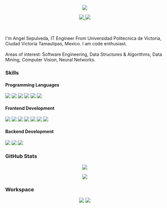 <!--
**1430382/1430382** is a ✨ _special_ ✨ repository because its `README.md` (this file) appears on your GitHub profile.

Here are some ideas to get you started:

- 🔭 I’m currently working on ...
- 🌱 I’m currently learning ...
- 👯 I’m looking to collaborate on ...
- 🤔 I’m looking for help with ...
- 💬 Ask me about ...
- 📫 How to reach me: ...
- 😄 Pronouns: ...
- ⚡ Fun fact: ...
-->
<p align="center">
  <img src="https://komarev.com/ghpvc/?username=1430382&color=blue">
</p>
<p align="center">
  <a href="https://www.linkedin.com/in/angelfsepulveda/">
    <img src="https://img.shields.io/badge/LinkedIn-0077B5?style=for-the-badge&logo=linkedin&logoColor=white">
  </a>  
  <a href="mailto:angelfsepulveda@gmail.com">
    <img src="https://img.shields.io/badge/Gmail-D14836?style=for-the-badge&logo=gmail&logoColor=white">
  </a>
</p>
<br/>
<br/>
I'm Angel Sepulveda, IT Engineer From Universidad Politecnica de Victoria, Ciudad Victoria Tamaulipas, Mexico. I am code enthusiast.
<br/>
<br/>
Areas of interest: Software Engineering, Data Structures & Algorithms, Data Mining, Computer Vision, Neural Networks. 
<h3>
  Skills
</h3>
<h4>Programming Languages</h4>
<p>
  <img src="https://img.shields.io/badge/Python-14354C?style=for-the-badge&logo=python&logoColor=white">
  <img src="https://img.shields.io/badge/C%2B%2B-00599C?style=for-the-badge&logo=c%2B%2B&logoColor=white">
  <img src="https://img.shields.io/badge/C-00599C?style=for-the-badge&logo=c&logoColor=white">
  <img src="https://img.shields.io/badge/Java-ED8B00?style=for-the-badge&logo=java&logoColor=white">
  <img src="https://img.shields.io/badge/JavaScript-F7DF1E?style=for-the-badge&logo=javascript&logoColor=black">
  <img src="https://img.shields.io/badge/Shell_Script-121011?style=for-the-badge&logo=gnu-bash&logoColor=white">
</p>
<h4>Frontend Development</h4>
<p>
  <img src="https://img.shields.io/badge/HTML5-E34F26?style=for-the-badge&logo=html5&logoColor=white">
  <img src="https://img.shields.io/badge/CSS3-1572B6?style=for-the-badge&logo=css3&logoColor=white">
  <img src="https://img.shields.io/badge/jQuery-0769AD?style=for-the-badge&logo=jquery&logoColor=white">
  <img src="https://img.shields.io/badge/Bootstrap-563D7C?style=for-the-badge&logo=bootstrap&logoColor=white">
  <img src="https://img.shields.io/badge/Handsometable-DB7093?style=for-the-badge&logo=handsometable&logoColor=white">
  <img src="https://img.shields.io/badge/Highcharts-0081CB?style=for-the-badge&logo=highcharts&logoColor=white">
  <img src="https://img.shields.io/badge/Datatable-6264A7?style=for-the-badge&logo=datatable&logoColor=white">
</p>
<h4>Backend Development</h4>
<p>
  <img src="https://img.shields.io/badge/Django-092E20?style=for-the-badge&logo=django&logoColor=white">
  <img src="https://img.shields.io/badge/MySQL-00000F?style=for-the-badge&logo=mysql&logoColor=white">
  <img src="https://img.shields.io/badge/PostgreSQL-316192?style=for-the-badge&logo=postgresql&logoColor=white">
</p>
<h3>
  GitHub Stats
</h3>
<p align="center">
  <img src="https://github-readme-stats.vercel.app/api?username=1430382&show_icons=true&theme=vision-friendly-dark">
</p>
<p align="center">
  <img src="https://github-readme-stats.vercel.app/api/top-langs/?username=1430382&theme=vision-friendly-dark">
</p>
<h3>
  Workspace
</h3>
<p align="center">
  <img src="https://img.shields.io/badge/NVIDIA-GTX1660Super-76B900?style=for-the-badge&logo=nvidia&logoColor=white">
  <img src="https://img.shields.io/badge/Intel-Core_i3_9100F-0071C5?style=for-the-badge&logo=intel&logoColor=white">
  </p

  
